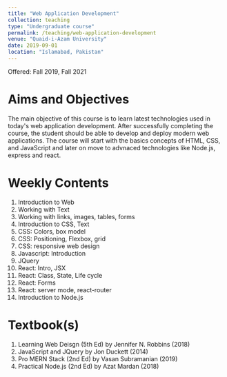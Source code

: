 ```yaml
---
title: "Web Application Development"
collection: teaching
type: "Undergraduate course"
permalink: /teaching/web-application-development
venue: "Quaid-i-Azam University"
date: 2019-09-01
location: "Islamabad, Pakistan"
---
```


Offered: Fall 2019, Fall 2021


Aims and Objectives
======
The main objective of this course is to learn latest technologies used in today's web application development. After successfully completing the course, the student should be able to develop and deploy modern web applications. The course will start with the basics concepts of HTML, CSS, and JavaScript and later on move to advnaced technologies like Node.js, express and react.

Weekly Contents
======
1. Introduction to Web
1. Working with Text
1. Working with links, images, tables, forms
1. Introduction to CSS, Text
1. CSS: Colors, box model
1. CSS: Positioning, Flexbox, grid
1. CSS: responsive web design
1. Javascript: Introduction
1. JQuery
1. React: Intro, JSX
1. React: Class, State, Life cycle
1. React: Forms
1. React: server mode, react-router
1. Introduction to Node.js

Textbook(s)
======
1. Learning Web Deisgn (5th Ed) by Jennifer N. Robbins (2018)
1. JavaScript and JQuery by Jon Duckett (2014)
1. Pro MERN Stack (2nd Ed) by Vasan Subramanian (2019)
1. Practical Node.js (2nd Ed) by Azat Mardan (2018)

